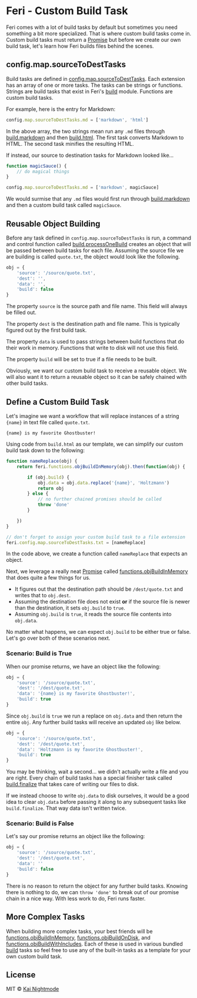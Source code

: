 # Feri - Custom Build Task

Feri comes with a lot of build tasks by default but sometimes you need something a bit more specialized. That is where custom build tasks come in. Custom build tasks must return a [Promise](https://developer.mozilla.org/en-US/docs/Web/JavaScript/Reference/Global_Objects/Promise) but before we create our own build task, let's learn how Feri builds files behind the scenes.

## config.map.sourceToDestTasks

Build tasks are defined in [config.map.sourceToDestTasks](api/config.md#configmapsourcetodesttasks). Each extension has an array of one or more tasks. The tasks can be strings or functions. Strings are build tasks that exist in Feri's [build](api/build.md#feri---build) module. Functions are custom build tasks.

For example, here is the entry for Markdown:

```js
config.map.sourceToDestTasks.md = ['markdown', 'html']
```

In the above array, the two strings mean run any `.md` files through [build.markdown](api/build.md#buildmarkdown) and then [build.html](api/build.md#buildhtml). The first task converts Markdown to HTML. The second task minifies the resulting HTML.

If instead, our source to destination tasks for Markdown looked like...

```js
function magicSauce() {
    // do magical things
}

config.map.sourceToDestTasks.md = ['markdown', magicSauce]
```

We would surmise that any `.md` files would first run through [build.markdown](api/build.md#buildmarkdown) and then a custom build task called `magicSauce`.

## Reusable Object Building

Before any task defined in `config.map.sourceToDestTasks` is run, a command and control function called [build.processOneBuild](api/build.md#buildprocessonebuild) creates an object that will be passed between build tasks for each file. Assuming the source file we are building is called `quote.txt`, the object would look like the following.

```js
obj = {
    'source': '/source/quote.txt',
    'dest': '',
    'data': '',
    'build': false
}
```

The property `source` is the source path and file name. This field will always be filled out.

The property `dest` is the destination path and file name. This is typically figured out by the first build task.

The property `data` is used to pass strings between build functions that do their work in memory. Functions that write to disk will not use this field.

The property `build` will be set to true if a file needs to be built.

Obviously, we want our custom build task to receive a reusable object. We will also want it to return a reusable object so it can be safely chained with other build tasks.

## Define a Custom Build Task

Let's imagine we want a workflow that will replace instances of a string `{name}` in text file called `quote.txt`.

```
{name} is my favorite Ghostbuster!
```

Using code from `build.html` as our template, we can simplify our custom build task down to the following:

```js
function nameReplace(obj) {
    return feri.functions.objBuildInMemory(obj).then(function(obj) {

        if (obj.build) {
            obj.data = obj.data.replace('{name}', 'Holtzmann')
            return obj
        } else {
            // no further chained promises should be called
            throw 'done'
        }

    })
}

// don't forget to assign your custom build task to a file extension
feri.config.map.sourceToDestTasks.txt = [nameReplace]
```

In the code above, we create a function called `nameReplace` that expects an object.

Next, we leverage a really neat [Promise](https://developer.mozilla.org/en-US/docs/Web/JavaScript/Reference/Global_Objects/Promise) called [functions.objBuildInMemory](api/functions.md#functionsobjbuildinmemory) that does quite a few things for us.

* It figures out that the destination path should be `/dest/quote.txt` and writes that to `obj.dest`.
* Assuming the destination file does not exist **or** if the source file is newer than the destination, it sets `obj.build` to `true`.
* Assuming `obj.build` is `true`, it reads the source file contents into `obj.data`.

No matter what happens, we can expect `obj.build` to be either true or false. Let's go over both of these scenarios next.

### Scenario: Build is True

When our promise returns, we have an object like the following:

```js
obj = {
    'source': '/source/quote.txt',
    'dest': '/dest/quote.txt',
    'data': '{name} is my favorite Ghostbuster!',
    'build': true
}
```

Since `obj.build` is `true` we run a replace on `obj.data` and then return the entire `obj`. Any further build tasks will receive an updated `obj` like below.

```js
obj = {
    'source': '/source/quote.txt',
    'dest': '/dest/quote.txt',
    'data': 'Holtzmann is my favorite Ghostbuster!',
    'build': true
}
```

You may be thinking, wait a second... we didn't actually write a file and you are right. Every chain of build tasks has a special finisher task called [build.finalize](api/build.md#buildfinalize) that takes care of writing our files to disk.

If we instead choose to write `obj.data` to disk ourselves, it would be a good idea to clear `obj.data` before passing it along to any subsequent tasks like `build.finalize`. That way data isn't written twice.

### Scenario: Build is False

Let's say our promise returns an object like the following:

```js
obj = {
    'source': '/source/quote.txt',
    'dest': '/dest/quote.txt',
    'data': ''
    'build': false
}
```

There is no reason to return the object for any further build tasks. Knowing there is nothing to do, we can `throw 'done'` to break out of our promise chain in a nice way. With less work to do, Feri runs faster.

## More Complex Tasks

When building more complex tasks, your best friends will be [functions.objBuildInMemory](api/functions.md#functionsobjbuildinmemory), [functions.objBuildOnDisk](api/functions.md#functionsobjbuildondisk), and [functions.objBuildWithIncludes](api/functions.md#functionsobjbuildwithincludes). Each of these is used in various bundled [build](api/build.md#feri---build) tasks so feel free to use any of the built-in tasks as a template for your own custom build task.

## License

MIT © [Kai Nightmode](https://twitter.com/kai_nightmode)